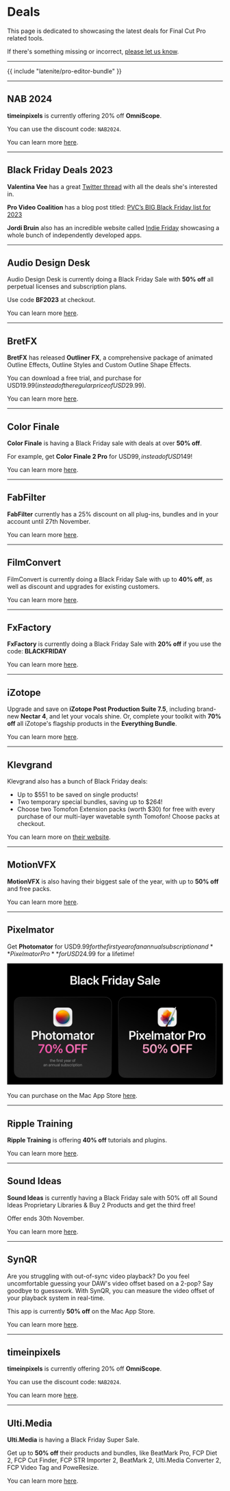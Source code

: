 # Deals

This page is dedicated to showcasing the latest deals for Final Cut Pro related tools.

If there's something missing or incorrect, [please let us know](/contribute/).

---

{{ include "latenite/pro-editor-bundle" }}

---

## NAB 2024

**timeinpixels** is currently offering 20% off **OmniScope**.

You can use the discount code: `NAB2024`.

You can learn more [here](https://timeinpixels.com).

---

## Black Friday Deals 2023

**Valentina Vee** has a great [Twitter thread](https://twitter.com/valentinavee/status/1726386386004275590) with all the deals she's interested in.

**Pro Video Coalition** has a blog post titled: [PVC’s BIG Black Friday list for 2023](https://www.provideocoalition.com/pvcs-big-black-friday-list-for-2023/)

**Jordi Bruin** also has an incredible website called [Indie Friday](https://www.indiefriday.app) showcasing a whole bunch of independently developed apps.

---

<!--
Audio Design Desk
BretFX
Color Finale
FabFilter
FilmConvert
FxFactory
iZotope
Klevgrand
MotionVFX
Pixelmator
Ripple Training
Sound Ideas
SynQR
timeinpixels
Ulti.Media
-->

## Audio Design Desk

Audio Design Desk is currently doing a Black Friday Sale with **50% off** all perpetual licenses and subscription plans.

Use code **BF2023** at checkout.

You can learn more [here](https://add.app/pricing/).

---

## BretFX

**BretFX** has released **Outliner FX**, a comprehensive package of animated Outline Effects, Outline Styles and Custom Outline Shape Effects.

You can download a free trial, and purchase for USD$19.99 (instead of the regular price of USD$29.99).

You can learn more [here](https://www.bretfx.com/product/outliner/).

---

## Color Finale

**Color Finale** is having a Black Friday sale with deals at over **50% off**.

For example, get **Color Finale 2 Pro** for USD$99, instead of USD$149!

You can learn more [here](https://colorfinale.com/store).

---

## FabFilter

**FabFilter** currently has a 25% discount on all plug-ins, bundles and in your account until 27th November.

You can learn more [here](https://www.fabfilter.com).

---

## FilmConvert

FilmConvert is currently doing a Black Friday Sale with up to **40% off**, as well as discount and upgrades for existing customers.

You can learn more [here](https://www.filmconvert.com/purchase).

---

## FxFactory

**FxFactory** is currently doing a Black Friday Sale with **20% off** if you use the code: **BLACKFRIDAY**

You can learn more [here](https://fxfactory.com).

---

## iZotope

Upgrade and save on **iZotope Post Production Suite 7.5**, including brand-new **Nectar 4**, and let your vocals shine. Or, complete your toolkit with **70% off** all iZotope's flagship products in the **Everything Bundle**.

You can learn more [here](https://www.izotope.com/en/deals/loyalty-pps7.html).

---

## Klevgrand

Klevgrand also has a bunch of Black Friday deals:

- Up to $551 to be saved on single products!
- Two temporary special bundles, saving up to $264!
- Choose two Tomofon Extension packs (worth $30) for free with every purchase of our multi-layer wavetable synth Tomofon! Choose packs at checkout.

You can learn more on [their website](https://klevgrand.com).

---

## MotionVFX

**MotionVFX** is also having their biggest sale of the year, with up to **50% off** and free packs.

You can learn more [here](https://www.motionvfx.com/black-deals).

---

## Pixelmator

Get **Photomator** for USD$9.99 for the first year of an annual subscription and **Pixelmator Pro** for USD$24.99 for a lifetime!

![](/static/pixelmator-discount.jpeg)

You can purchase on the Mac App Store [here](https://apps.apple.com/mac/developer/pixelmator-team/407963107?mt=12).

---

## Ripple Training

**Ripple Training** is offering **40% off** tutorials and plugins.

You can learn more [here](https://www.rippletraining.com).

---

## Sound Ideas

**Sound Ideas** is currently having a Black Friday sale with 50% off all Sound Ideas Proprietary Libraries & Buy 2 Products and get the third free!

Offer ends 30th November.

You can learn more [here](https://www.sound-ideas.com).

---

## SynQR

Are you struggling with out-of-sync video playback? Do you feel uncomfortable guessing your DAW's video offset based on a 2-pop? Say goodbye to guesswork. With SynQR, you can measure the video offset of your playback system in real-time.

This app is currently **50% off** on the Mac App Store.

You can learn more [here](https://apps.apple.com/de/app/synqr/id6448926987).

---

## timeinpixels

**timeinpixels** is currently offering 20% off **OmniScope**.

You can use the discount code: `NAB2024`.

You can learn more [here](https://timeinpixels.com).

---

## Ulti.Media

**Ulti.Media** is having a Black Friday Super Sale.

Get up to **50% off** their products and bundles, like BeatMark Pro, FCP Diet 2, FCP Cut Finder, FCP STR Importer 2, BeatMark 2, Ulti.Media Converter 2, FCP Video Tag and PoweResize.

You can learn more [here](https://ulti.media/black-friday/).
